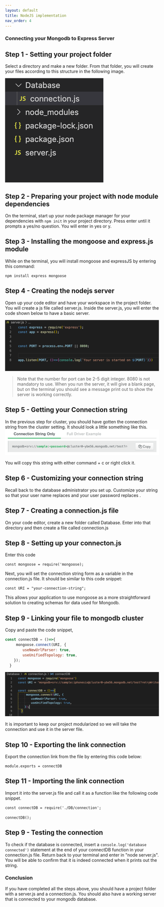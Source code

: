 ```yaml
---
layout: default
title: NodeJS implementation
nav_order: 4
---
```

### Connecting your Mongodb to Express Server

## Step 1 - Setting your project folder
Select a directory and make a new folder. From that folder, you will create your files according to this structure in the following image. 

![fileorder](https://github.com/eswong610/user-guide-docs/blob/gh-pages/assets/images/fileorder.png?raw=true)

## Step 2 - Preparing your project with node module dependencies
On the terminal, start up your node package manager for your dependencies with `npm init` in your project directory. Press enter until it prompts a yes/no question. You will enter in yes or y.

## Step 3 - Installing the mongoose and express.js module
While on the terminal, you will install mongoose and expressJS by entering this command:
```
npm install express mongoose
```


## Step 4 - Creating the nodejs server
Open up your code editor and have your workspace in the project folder. You will create a js file called server.js. 
Inside the server.js, you will enter the code shown below to have a basic server.

![server](https://github.com/eswong610/user-guide-docs/blob/gh-pages/assets/images/server.png?raw=true)

> Note that the number for port can be 2-5 digit integer. 8080 is not mandatory to use. When you run the server, it will give a blank page, but on the terminal you should see a message print out to show the server is working correctly.

## Step 5 - Getting your Connection string
In the previous step for cluster, you should have gotten the connection string from the cluster setting. It should look a little something like this.
![connectstr](https://github.com/eswong610/user-guide-docs/blob/gh-pages/assets/images/connectstring.png?raw=true)

You will copy this string with either command + c or right click it.

 
## Step 6 - Customizing your connection string 
Recall back to the database administrator you set up. Customize your string so that your user name replaces <sample> and your user password replaces <password>.

## Step 7 - Creating a connection.js file
On your code editor, create a new folder called Database. Enter into that directory and then create a file called connection.js

## Step 8 - Setting up your connecton.js
Enter this code
```
const mongoose = require('mongoose);
```
Next, you will set the connection string form as a variable in the connection.js file. It should be similar to this code snippet:
```
const URI = "your-connection-string";
```

This allows your application to use mongoose as a more straightforward solution to creating schemas for data used for Mongodb.

## Step 9 - Linking your file to mongodb cluster
Copy and paste the code snippet, 

```javascript
const connectDB = ()=>{
     mongoose.connect(URI, {
        useNewUrlParser: true,
        useUnifiedTopology: true,
    });
  }
 ```
 
![mongooseconnect](https://github.com/eswong610/user-guide-docs/blob/gh-pages/assets/images/connectdb.png?raw=true)

It is important to keep our project modularized so we will take the connection and use it in the server file. 

## Step 10 - Exporting the link connection
Export the connection link from the file by entering this code below:

```
module.exports = connectDB
```


## Step 11 - Importing the link connection
Import it into the server.js file and call it as a function like the following code snippet. 
```
const connectDB = require('./DB/connection';

connectDB();
```

## Step 9 - Testing the connection
To check if the database is connected, insert a `console.log('database connected')` statement at the end of your connectDB function in your connection.js file. Return back to your terminal and enter in "node server.js". You will be able to confirm that it is indeed connected when it prints out the string.

### Conclusion

If you have completed all the steps above, you should have a project folder with a server.js and a connection.js. You should also have a working server that is connected to your mongodb database.
